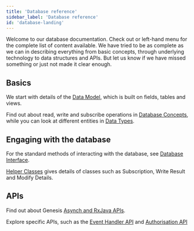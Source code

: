 ```yaml
---
title: 'Database reference'
sidebar_label: 'Database reference'
id: 'database-landing'
---
```


Welcome to our database documentation. Check out or left-hand menu for the complete list of content available. We have tried to be as complete as we can in describing everything from basic concepts, through underlying technology to data structures and APIs. But let us know if we have missed something or just not made it clear enough.

## Basics

We start with details of the [Data Model](/database/fields-tables-views/fields-tables-views/), which is built on fields, tables and views.

Find out about read, write and subscribe operations in [Database Concepts](/database/database-concepts/read/), while you can look at different entities in [Data Types](/database/data-types/table-entities/).

## Engaging with the database

For the standard methods of interacting with the database, see [Database Interface](/database/database-interface/entity-db/).
 
[Helper Classes](/database/helper-classes/) gives details of classes such as Subscription, Write Result and Modify Details.

## APIs

Find out about Genesis [Asynch and RxJava APIs](/database/types-of-api/asynch/).

Explore specific APIs, such as the [Event Handler API](/database/event-handler-api/event-handler-api/) and [Authorisation API](/database/authorisation-api/authorisation-api/)


